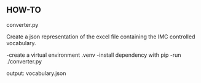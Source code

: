 ## HOW-TO ##
converter.py

Create a json representation of the excel file containing the IMC controlled vocabulary. 

-create a virtual environment .venv
-install dependency with pip
-run ./converter.py

output: vocabulary.json 
